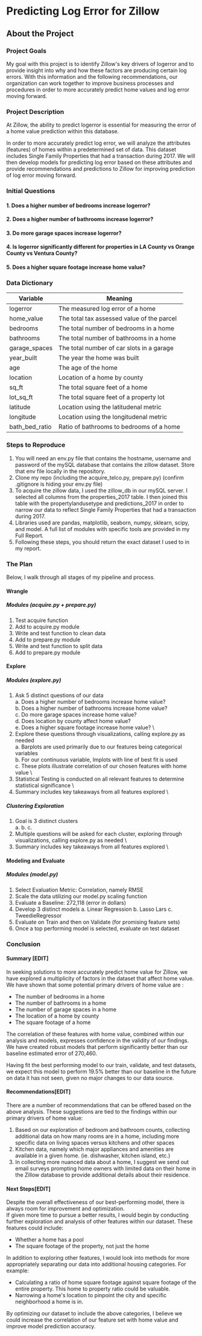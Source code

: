 # Predicting Log Error for Zillow


## About the Project
### Project Goals

My goal with this project is to identify Zillow's key drivers of logerror and to provide insight into why and how these factors are producing certain log errors. With this information and the following recommendations, our organization can work together to improve business processes and procedures in order to more accurately predict home values and log error moving forward.


### Project Description

At Zillow, the ability to predict logerror is essential for measuring the error of a home value prediction within this database.

In order to more accurately predict log error, we will analyze the attributes (features) of homes within a predetermined set of data. This dataset includes Single Family Properties that had a transaction during 2017.
We will then develop models for predicting log error based on these attributes and provide recommendations and predictions to Zillow for improving prediction of log error moving forward.


### Initial Questions

#### 1. Does a higher number of bedrooms increase logerror?

#### 2. Does a higher number of bathrooms increase logerror?

#### 3. Do more garage spaces increase logerror?

#### 4. Is logerror significantly different for properties in LA County vs Orange County vs Ventura County?

#### 5. Does a higher square footage increase home value?



### Data Dictionary

| Variable      | Meaning |
| ----------- | ----------- |
| logerror      | The measured log error of a home       |
| home_value      | The total tax assessed value of the parcel       |
| bedrooms   | The total number of bedrooms in a home        |
| bathrooms      | The total number of bathrooms in a home       |
| garage_spaces      | The total number of car slots in a garage       |
| year_built      | The year the home was built       |
| age      | The age of the home       |
| location      | Location of a home by county      |
| sq_ft      | The total square feet of a home       |
| lot_sq_ft      | The total square feet of a property lot       |
| latitude   | Location using the latitudenal metric        |
| longitude      | Location using the longitudenal metric       |
| bath_bed_ratio      | Ratio of bathrooms to bedrooms of a home       |


### Steps to Reproduce

1. You will need an env.py file that contains the hostname, username and password of the mySQL database that contains the zillow dataset. Store that env file locally in the repository.
2. Clone my repo (including the acquire_telco.py, prepare.py) 
   (confirm .gitignore is hiding your env.py file)
3. To acquire the zillow data, I used the zillow_db in our mySQL server. I selected all columns from the properties_2017 table. I then joined this table with the propertylandusetype and predictions_2017 in order to narrow our data to reflect Single Family Properties that had a transaction during 2017. 
4. Libraries used are pandas, matplotlib, seaborn, numpy, sklearn, scipy, and model. A full list of modules with specific tools are provided in my Full Report.
5. Following these steps, you should return the exact dataset I used to in my report.


### The Plan
Below, I walk through all stages of my pipeline and process.

#### Wrangle
##### Modules (acquire.py + prepare.py)

1. Test acquire function
2. Add to acquire.py module
3. Write and test function to clean data
4. Add to prepare.py module
5. Write and test function to split data
6. Add to prepare.py module

#### Explore 
##### Modules (explore.py)

1. Ask 5 distinct questions of our data \
  a. Does a higher number of bedrooms increase home value? \
  b. Does a higher number of bathrooms increase home value? \
  c. Do more garage spaces increase home value? \
  d. Does location by county affect home value? \
  e. Does a higher square footage increase home value? \
2. Explore these questions through visualizations, calling explore.py as needed \
  a. Barplots are used primarily due to our features being categorical variables \
  b. For our continuous variable, lmplots with line of best fit is used \
  c. These plots illustrate correlation of our chosen features with home value \
3. Statistical Testing is conducted on all relevant features to determine statistical significance \
4. Summary includes key takeaways from all features explored \

##### Clustering Exploration

1. Goal is 3 distinct clusters \
  a. 
  b. 
  c. 
2. Multiple questions will be asked for each cluster, exploring through visualizations, calling explore.py as needed \
3. Summary includes key takeaways from all features explored \

#### Modeling and Evaluate
##### Modules (model.py)

1. Select Evaluation Metric: Correlation, namely RMSE
2. Scale the data utilizing our model.py scaling function
3. Evaluate a Baseline: 272,118 (error in dollars)
4. Develop 3 distinct models
    a. Linear Regression
    b. Lasso Lars
    c. TweedieRegressor
5. Evaluate on Train and then on Validate (for promising feature sets)
6. Once a top performing model is selected, evaluate on test dataset



### Conclusion

#### Summary [EDIT]

In seeking solutions to more accurately predict home value for Zillow, we have explored a multiplicity of factors in the dataset that affect home value. We have shown that some potential primary drivers of home value are :

- The number of bedrooms in a home
- The number of bathrooms in a home 
- The number of garage spaces in a home
- The location of a home by county
- The square footage of a home

The correlation of these features with home value, combined within our analysis and models, expresses confidence in the validity of our findings. We have created robust models that perform significantly better than our baseline estimated error of 270,460.

Having fit the best performing model to our train, validate, and test datasets, we expect this model to perform 19.5% better than our baseline in the future on data it has not seen, given no major changes to our data source.

#### Recommendations[EDIT]

There are a number of recommendations that can be offered based on the above analysis. These suggestions are tied to the findings within our primary drivers of home value:

1. Based on our exploration of bedroom and bathroom counts, collecting additional data on how many rooms are in a home, including more specific data on living spaces versus kitchens and other spaces
2. Kitchen data, namely which major appliances and amenities are available in a given home. (ie. dishwasher, kitchen island, etc.)
3. In collecting more nuanced data about a home, I suggest we send out email surveys prompting home owners with limited data on their home in the Zillow database to provide additional details about their residence.

#### Next Steps[EDIT]

Despite the overall effectiveness of our best-performing model, there is always room for improvement and optimization. \
If given more time to pursue a better results, I would begin by conducting further exploration and analysis of other features within our dataset. These features could include:
- Whether a home has a pool
- The square footage of the property, not just the home

In addition to exploring other features, I would look into methods for more appropriately separating our data into additional housing categories. For example:
- Calculating a ratio of home square footage against square footage of the entire property. This home to property ratio could be valuable.
- Narrowing a home's location to pinpoint the city and specific neighborhood a home is in. 

By optimizing our dataset to include the above categories, I believe we could increase the correlation of our feature set with home value and improve model prediction accuracy.


